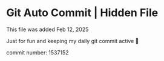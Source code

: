 # Git Auto Commit | Hidden File

This file was added Feb 12, 2025

Just for fun and keeping my daily git commit active 🤪

commit number: 1537152
